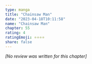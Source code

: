 ```yaml
---
type: manga
title: "Chainsaw Man"
date: "2023-04-18T10:11:58"
name: "Chainsaw Man"
chapter: 55
rating: 4
ratingEmoji: ⭐️⭐️⭐️⭐️
share: false
---
```


*[No review was written for this chapter]*
